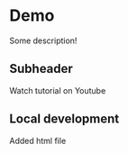 # Demo 

Some description!

## Subheader

Watch tutorial on Youtube

## Local development

Added html file